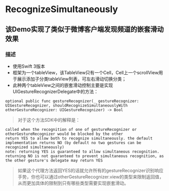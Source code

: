 # RecognizeSimultaneously
## 该Demo实现了类似于微博客户端发现频道的嵌套滑动效果
### 描述
- 使用Swift 3版本
- 框架为一个tableView，该TableView只有一个Cell，Cell上一个scrollView用于展示添加子分类tableView列表，可左右滑动切换分类；
- 此种两个tableView之间的嵌套滑动控制主要是实现UIGestureRecognizerDelegate中的方法：
>
```
optional public func gestureRecognizer(_ gestureRecognizer: UIGestureRecognizer, shouldRecognizeSimultaneouslyWith otherGestureRecognizer: UIGestureRecognizer) -> Bool
```
> 对于这个方法SDK中的解释是：
```
called when the recognition of one of gestureRecognizer or otherGestureRecognizer would be blocked by the other
return YES to allow both to recognize simultaneously. the default implementation returns NO (by default no two gestures can be recognized simultaneously)
note: returning YES is guaranteed to allow simultaneous recognition. returning NO is not guaranteed to prevent simultaneous recognition, as the other gesture's delegate may return YES
```
> 如果这个代理方法返回YES的话就允许所有的gestureRecognizer识别响应手势，你也可以通过otherGestureRecognizer.view的类型来限制返回值，从而更加具体的限制到只有哪些类型需要实现嵌套滑动。
